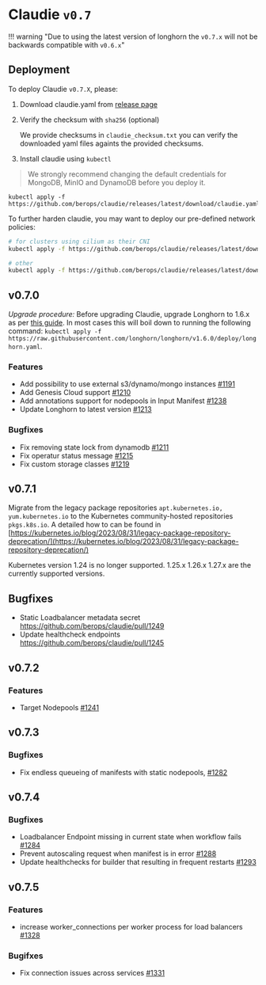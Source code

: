 # Claudie `v0.7`

!!! warning "Due to using the latest version of longhorn the `v0.7.x` will not be backwards compatible with `v0.6.x`"

## Deployment

To deploy Claudie `v0.7.X`, please:

1. Download claudie.yaml from [release page](https://github.com/berops/claudie/releases)

2. Verify the checksum with `sha256` (optional)
   
    We provide checksums in `claudie_checksum.txt` you can verify the downloaded yaml files againts the provided checksums.

3. Install claudie using `kubectl`

 > We strongly recommend changing the default credentials for MongoDB, MinIO and DynamoDB before you deploy it.

```
kubectl apply -f https://github.com/berops/claudie/releases/latest/download/claudie.yaml
```
   
   To further harden claudie, you may want to deploy our pre-defined network policies:
   ```bash
   # for clusters using cilium as their CNI
   kubectl apply -f https://github.com/berops/claudie/releases/latest/download/network-policy-cilium.yaml
   ```
   ```bash
   # other
   kubectl apply -f https://github.com/berops/claudie/releases/latest/download/network-policy.yaml
   ```



## v0.7.0

*Upgrade procedure:*
Before upgrading Claudie, upgrade Longhorn to 1.6.x as per [this guide](https://longhorn.io/docs/1.6.0/deploy/upgrade/longhorn-manager/#upgrade-with-kubectl-1). In most cases this will boil down to running the following command:
`kubectl apply -f https://raw.githubusercontent.com/longhorn/longhorn/v1.6.0/deploy/longhorn.yaml`.


### Features
- Add possibility to use external s3/dynamo/mongo instances [#1191](https://github.com/berops/claudie/pull/1191)
- Add Genesis Cloud support [#1210](https://github.com/berops/claudie/pull/1210)
- Add annotations support for nodepools in Input Manifest [#1238](https://github.com/berops/claudie/pull/1238)
- Update Longhorn to latest version [#1213](https://github.com/berops/claudie/pull/1213)
### Bugfixes
- Fix removing state lock from dynamodb [#1211](https://github.com/berops/claudie/pull/1211)
- Fix operatur status message [#1215](https://github.com/berops/claudie/pull/1215)
- Fix custom storage classes [#1219](https://github.com/berops/claudie/pull/1219)

## v0.7.1

Migrate from the legacy package repositories `apt.kubernetes.io, yum.kubernetes.io` to the Kubernetes community-hosted repositories `pkgs.k8s.io`.
A detailed how to can be found in [https://kubernetes.io/blog/2023/08/31/legacy-package-repository-deprecation/](https://kubernetes.io/blog/2023/08/31/legacy-package-repository-deprecation/)

Kubernetes version 1.24 is no longer supported.
1.25.x 1.26.x 1.27.x are the currently supported versions.

## Bugfixes
* Static Loadbalancer metadata secret https://github.com/berops/claudie/pull/1249
* Update healthcheck endpoints https://github.com/berops/claudie/pull/1245

## v0.7.2
### Features
* Target Nodepools [#1241](https://github.com/berops/claudie/pull/1241)

## v0.7.3
### Bugfixes
- Fix endless queueing of manifests with static nodepools, [#1282](https://github.com/berops/claudie/pull/1282)


## v0.7.4
### Bugfixes
- Loadbalancer Endpoint missing in current state when workflow fails [#1284](https://github.com/berops/claudie/pull/1284)
- Prevent autoscaling request when manifest is in error [#1288](https://github.com/berops/claudie/pull/1288)
- Update healthchecks for builder that resulting in frequent restarts [#1293](https://github.com/berops/claudie/pull/1293)

## v0.7.5
### Features
- increase worker_connections per worker process for load balancers [#1328](https://github.com/berops/claudie/pull/1328)

### Bugifxes
- Fix connection issues across services [#1331](https://github.com/berops/claudie/pull/1331)
